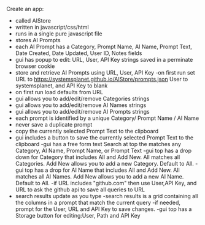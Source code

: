 Create an app:
- called AIStore
- written in javascript/css/html 
- runs in a single pure javascript file
- stores AI Prompts 
- each AI Prompt has a Category, Prompt Name, AI Name, Prompt Text, Date Created, Date Updated, User ID, Notes fields
- gui has popup to edit: URL, User, API Key strings saved in a perminate browser cookie
- store and retrieve AI Prompts using URL, User, API Key
-on first run set URL to ​https://systemsplanet.github.io/AIStore/​prompts.json
User to systemsplanet, and API Key to blank
- on first run load defaults from URL
- gui allows you to add/edit/remove Categories strings
- gui allows you to add/edit/remove AI Names strings
- gui allows you to add/edit/remove AI Prompts strings
- each prompt is identified by a unique Category/ Prompt Name / AI Name 
- never ​save a duplicate prompt
- copy the currently selected Prompt Text to the clipboard 
- gui includes a button to save the currently selected Prompt Text to the clipboard
-gui has a free form text Search at top the matches any Category, AI Name, Prompt Name, or Prompt Text 
-gui top has a drop down for Category that includes All and Add New. All matches all Categories. Add New allows you to add a new Category.
Default to All. 
-gui top has a drop for AI Name that includes All and Add New. All matches all AI Names. Add New allows you to add a new AI Name. 
Default to All. 
-if URL includes "github.com" then use User,API Key, and URL to ask the github api to save all queries to URL
- search results update as you type
-search results is a grid containing all the columns in a prompt that match the current query
-if needed, prompt for the User,  URL and API Key to save changes.
-gui top has a Storage button for editing:User, Path and API Key 

